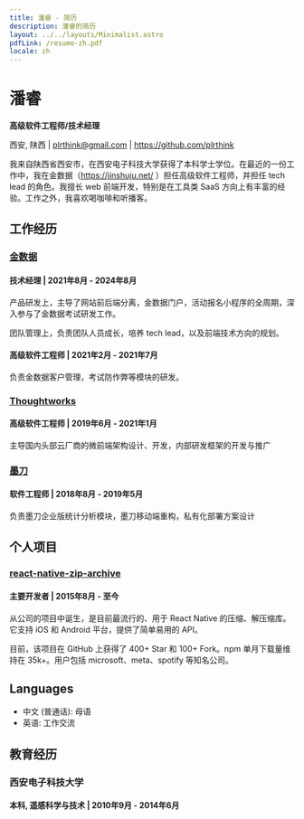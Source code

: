 ```yaml
---
title: 潘睿 - 简历
description: 潘睿的简历
layout: ../../layouts/Minimalist.astro
pdfLink: /resume-zh.pdf
locale: zh
---
```


# 潘睿

**高级软件工程师/技术经理**

西安, 陕西 | plrthink@gmail.com | https://github.com/plrthink

我来自陕西省西安市，在西安电子科技大学获得了本科学士学位。在最近的一份工作中，我在金数据（https://jinshuju.net/ ）担任高级软件工程师，并担任 tech lead 的角色。我擅长 web 前端开发，特别是在工具类 SaaS 方向上有丰富的经验。工作之外，我喜欢喝咖啡和听播客。

## 工作经历

### [金数据](https://jinshuju.net/)

#### 技术经理 | 2021年8月 - 2024年8月
产品研发上，主导了网站前后端分离，金数据门户，活动报名小程序的全周期，深入参与了金数据考试研发工作。

团队管理上，负责团队人员成长，培养 tech lead，以及前端技术方向的规划。

#### 高级软件工程师 | 2021年2月 - 2021年7月
负责金数据客户管理，考试防作弊等模块的研发。

### [Thoughtworks](https://thoughtworks.com/)

#### 高级软件工程师 | 2019年6月 - 2021年1月
主导国内头部云厂商的微前端架构设计、开发，内部研发框架的开发与推广

### [墨刀](https://modao.cc/)

#### 软件工程师 | 2018年8月 - 2019年5月
负责墨刀企业版统计分析模块，墨刀移动端重构，私有化部署方案设计

## 个人项目

### [react-native-zip-archive](https://github.com/mockingbot/react-native-zip-archive)


#### 主要开发者 | 2015年8月 - 至今

从公司的项目中诞生，是目前最流行的、用于 React Native 的压缩、解压缩库。它支持 iOS 和 Android 平台，提供了简单易用的 API。

目前，该项目在 GitHub 上获得了 400+ Star 和 100+ Fork。npm 单月下载量维持在 35k+。用户包括 microsoft、meta、spotify 等知名公司。

## Languages

- 中文 (普通话): 母语
- 英语: 工作交流

## 教育经历

### 西安电子科技大学

#### 本科, 遥感科学与技术 | 2010年9月 - 2014年6月
